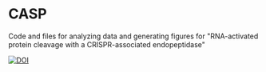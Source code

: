 # CASP
Code and files for analyzing data and generating figures for "RNA-activated protein cleavage with a CRISPR-associated endopeptidase"

[![DOI](https://zenodo.org/badge/508603982.svg)](https://zenodo.org/badge/latestdoi/508603982)
